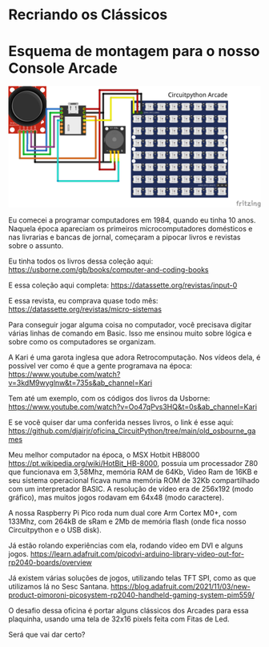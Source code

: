 # Recriando os Clássicos

# Esquema de montagem para o nosso Console Arcade
![Esquema de Montagem](https://github.com/djairjr/oficina_CircuitPython/blob/main/aula_08_Bitmap_Neopixel/images/Xiao_Neopixel_bb.png?raw=true)


Eu comecei a programar computadores em 1984, quando eu tinha 10 anos. 
Naquela época apareciam os primeiros microcomputadores domésticos e nas livrarias e bancas de jornal, começaram a pipocar livros e revistas
sobre o assunto.

Eu tinha todos os livros dessa coleção aqui: https://usborne.com/gb/books/computer-and-coding-books

E essa coleção aqui completa: https://datassette.org/revistas/input-0

E essa revista, eu comprava quase todo mês: https://datassette.org/revistas/micro-sistemas

Para conseguir jogar alguma coisa no computador, você precisava digitar várias linhas de comando em Basic.
Isso me ensinou muito sobre lógica e sobre como os computadores se organizam.

A Kari é uma garota inglesa que adora Retrocomputação. Nos vídeos dela, é possível ver como é que a gente
programava na época:
https://www.youtube.com/watch?v=3kdM9wyglnw&t=735s&ab_channel=Kari

Tem até um exemplo, com os códigos dos livros da Usborne:
https://www.youtube.com/watch?v=Oo47qPvs3HQ&t=0s&ab_channel=Kari

E se você quiser dar uma conferida nesses livros, o link é esse aqui:
https://github.com/djairjr/oficina_CircuitPython/tree/main/old_osbourne_games

Meu melhor computador na época, o MSX Hotbit HB8000 https://pt.wikipedia.org/wiki/HotBit_HB-8000, 
possuia um processador Z80 que funcionava em 3,58Mhz, memória RAM de 64Kb, Video Ram de 16KB 
e seu sistema operacional ficava numa memória ROM de 32Kb compartilhado com um interpretador BASIC. 
A resolução de vídeo era de 256x192 (modo gráfico), mas muitos jogos rodavam em 64x48 (modo caractere).

A nossa Raspberry Pi Pico roda num dual core Arm Cortex M0+, com 133Mhz, 
com 264kB de sRam e 2Mb de memória flash (onde fica nosso Circuitpython e o USB disk).

Já estão rolando experiências com ela, rodando vídeo em DVI e alguns jogos.
https://learn.adafruit.com/picodvi-arduino-library-video-out-for-rp2040-boards/overview

Já existem várias soluções de jogos, utilizando telas TFT SPI, como as que utilizamos lá no Sesc Santana.
https://blog.adafruit.com/2021/11/03/new-product-pimoroni-picosystem-rp2040-handheld-gaming-system-pim559/

O desafio dessa oficina é portar alguns clássicos dos Arcades para essa plaquinha, usando uma tela de 32x16 pixels feita com Fitas de Led.

Será que vai dar certo?


